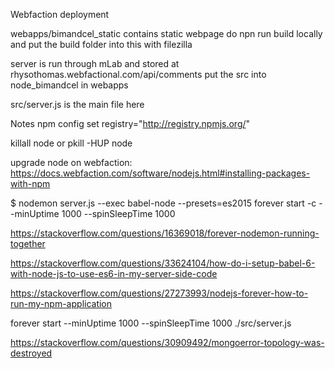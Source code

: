 Webfaction deployment

webapps/bimandcel_static contains static webpage
do npn run build locally and put the build folder into this with filezilla

server is run through mLab and stored at rhysothomas.webfactional.com/api/comments
put the src into node_bimandcel in webapps

src/server.js is the main file here



Notes
npm config set registry="http://registry.npmjs.org/"


killall node or
pkill -HUP node

upgrade node on webfaction:
https://docs.webfaction.com/software/nodejs.html#installing-packages-with-npm


$  nodemon server.js --exec babel-node --presets=es2015 forever start -c --minUptime 1000 --spinSleepTime 1000

https://stackoverflow.com/questions/16369018/forever-nodemon-running-together

https://stackoverflow.com/questions/33624104/how-do-i-setup-babel-6-with-node-js-to-use-es6-in-my-server-side-code

https://stackoverflow.com/questions/27273993/nodejs-forever-how-to-run-my-npm-application

forever start --minUptime 1000 --spinSleepTime 1000 ./src/server.js


https://stackoverflow.com/questions/30909492/mongoerror-topology-was-destroyed